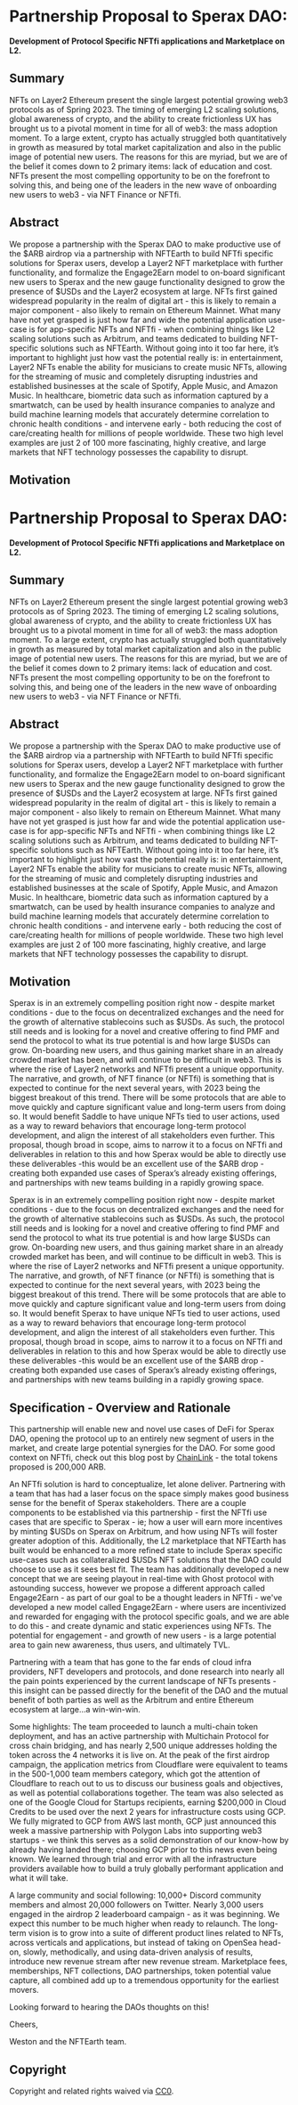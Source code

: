
# Partnership Proposal to Sperax DAO: 

**Development of Protocol Specific NFTfi applications and Marketplace on L2.**

## Summary

NFTs on Layer2 Ethereum present the single largest potential growing web3 protocols as of Spring 2023. The timing of emerging L2 scaling solutions, global awareness of crypto, and the ability to create frictionless UX has brought us to a pivotal moment in time for all of web3: the mass adoption moment. To a large extent, crypto has actually struggled both quantitatively in growth as measured by total market capitalization and also in the public image of potential new users. The reasons for this are myriad, but we are of the belief it comes down to 2 primary items: lack of education and cost. NFTs present the most compelling opportunity to be on the forefront to solving this, and being one of the leaders in the new wave of onboarding new users to web3 - via NFT Finance or NFTfi.

## Abstract

We propose a partnership with the Sperax DAO to make productive use of the $ARB airdrop via a partnership with NFTEarth to build NFTfi specific solutions for Sperax users, develop a Layer2 NFT marketplace with further functionality, and formalize the Engage2Earn model to on-board significant new users to Sperax and the new gauge functionality designed to grow the presence of $USDs and the Layer2 ecosystem at large. NFTs first gained widespread popularity in the realm of digital art - this is likely to remain a major component - also likely to remain on Ethereum Mainnet. What many have not yet grasped is just how far and wide the potential application use-case is for app-specific NFTs and NFTfi - when combining things like L2 scaling solutions such as Arbitrum, and teams dedicated to building NFT-specific solutions such as NFTEarth. Without going into it too far here, it’s important to highlight just how vast the potential really is: in entertainment, Layer2 NFTs enable the ability for musicians to create music NFTs, allowing for the streaming of music and completely disrupting industries and established businesses at the scale of Spotify, Apple Music, and Amazon Music. In healthcare, biometric data such as information captured by a smartwatch, can be used by health insurance companies to analyze and build machine learning models that accurately determine correlation to chronic health conditions - and intervene early - both reducing the cost of care/creating health for millions of people worldwide. These two high level examples are just 2 of 100 more fascinating, highly creative, and large markets that NFT technology possesses the capability to disrupt. 

## Motivation

# Partnership Proposal to Sperax DAO: 

**Development of Protocol Specific NFTfi applications and Marketplace on L2.**

## Summary

NFTs on Layer2 Ethereum present the single largest potential growing web3 protocols as of Spring 2023. The timing of emerging L2 scaling solutions, global awareness of crypto, and the ability to create frictionless UX has brought us to a pivotal moment in time for all of web3: the mass adoption moment. To a large extent, crypto has actually struggled both quantitatively in growth as measured by total market capitalization and also in the public image of potential new users. The reasons for this are myriad, but we are of the belief it comes down to 2 primary items: lack of education and cost. NFTs present the most compelling opportunity to be on the forefront to solving this, and being one of the leaders in the new wave of onboarding new users to web3 - via NFT Finance or NFTfi.

## Abstract

We propose a partnership with the Sperax DAO to make productive use of the $ARB airdrop via a partnership with NFTEarth to build NFTfi specific solutions for Sperax users, develop a Layer2 NFT marketplace with further functionality, and formalize the Engage2Earn model to on-board significant new users to Sperax and the new gauge functionality designed to grow the presence of $USDs and the Layer2 ecosystem at large. NFTs first gained widespread popularity in the realm of digital art - this is likely to remain a major component - also likely to remain on Ethereum Mainnet. What many have not yet grasped is just how far and wide the potential application use-case is for app-specific NFTs and NFTfi - when combining things like L2 scaling solutions such as Arbitrum, and teams dedicated to building NFT-specific solutions such as NFTEarth. Without going into it too far here, it’s important to highlight just how vast the potential really is: in entertainment, Layer2 NFTs enable the ability for musicians to create music NFTs, allowing for the streaming of music and completely disrupting industries and established businesses at the scale of Spotify, Apple Music, and Amazon Music. In healthcare, biometric data such as information captured by a smartwatch, can be used by health insurance companies to analyze and build machine learning models that accurately determine correlation to chronic health conditions - and intervene early - both reducing the cost of care/creating health for millions of people worldwide. These two high level examples are just 2 of 100 more fascinating, highly creative, and large markets that NFT technology possesses the capability to disrupt. 

## Motivation

Sperax is in an extremely compelling position right now - despite market conditions - due to the focus on decentralized exchanges and the need for the growth of alternative stablecoins such as $USDs. As such, the protocol still needs and is looking for a novel and creative offering to find PMF and send the protocol to what its true potential is and how large $USDs can grow. On-boarding new users, and thus gaining market share in an already crowded market has been, and will continue to be difficult in web3. This is where the rise of Layer2 networks and NFTfi present a unique opportunity. The narrative, and growth, of NFT finance (or NFTfi) is something that is expected to continue for the next several years, with 2023 being the biggest breakout of this trend. There will be some protocols that are able to move quickly and capture significant value and long-term users from doing so. It would benefit Saddle to have unique NFTs tied to user actions, used as a way to reward behaviors that encourage long-term protocol development, and align the interest of all stakeholders even further. This proposal, though broad in scope, aims to narrow it to a focus on NFTfi and deliverables in relation to this and how Sperax would be able to directly use these deliverables -this would be an excellent use of the $ARB drop - creating both expanded use cases of Sperax’s already existing offerings, and partnerships with new teams building in a rapidly growing space.

Sperax is in an extremely compelling position right now - despite market conditions - due to the focus on decentralized exchanges and the need for the growth of alternative stablecoins such as $USDs. As such, the protocol still needs and is looking for a novel and creative offering to find PMF and send the protocol to what its true potential is and how large $USDs can grow. On-boarding new users, and thus gaining market share in an already crowded market has been, and will continue to be difficult in web3. This is where the rise of Layer2 networks and NFTfi present a unique opportunity. The narrative, and growth, of NFT finance (or NFTfi) is something that is expected to continue for the next several years, with 2023 being the biggest breakout of this trend. There will be some protocols that are able to move quickly and capture significant value and long-term users from doing so. It would benefit Sperax to have unique NFTs tied to user actions, used as a way to reward behaviors that encourage long-term protocol development, and align the interest of all stakeholders even further. This proposal, though broad in scope, aims to narrow it to a focus on NFTfi and deliverables in relation to this and how Sperax would be able to directly use these deliverables -this would be an excellent use of the $ARB drop - creating both expanded use cases of Sperax’s already existing offerings, and partnerships with new teams building in a rapidly growing space.

## Specification - Overview and Rationale

This partnership will enable new and novel use cases of DeFi for Sperax DAO, opening the protocol up to an entirely new segment of users in the market, and create large potential synergies for the DAO. For some good context on NFTfi, check out this blog post by [ChainLink](https://blog.chain.link/nftfi/) - the total tokens proposed is 200,000 ARB.

An NFTfi solution is hard to conceptualize, let alone deliver. Partnering with a team that has had a laser focus on the space simply makes good business sense for the benefit of Sperax stakeholders. There are a couple components to be established via this partnership - first the NFTfi use cases that are specific to Sperax - ie; how a user will earn more incentives by minting $USDs on Sperax on Arbitrum, and how using NFTs will foster greater adoption of this. Additionally, the L2 marketplace that NFTEarth has built would be enhanced to a more refined state to include Sperax specific use-cases such as collateralized $USDs NFT solutions that the DAO could choose to use as it sees best fit. The team has additionally developed a new concept that we are seeing playout in real-time with Ghost protocol with astounding success, however we propose a different approach called Engage2Earn - as part of our goal to be a thought leaders in NFTfi - we've developed a new model called Engage2Earn - where users are incentivized and rewarded for engaging with the protocol specific goals, and we are able to do this - and create dynamic and static experiences using NFTs. The potential for engagement - and growth of new users - is a large potential area to gain new awareness, thus users, and ultimately TVL.

Partnering with a team that has gone to the far ends of cloud infra providers, NFT developers and protocols, and done research into nearly all the pain points experienced by the current landscape of NFTs presents - this insight can be passed directly for the benefit of the DAO and the mutual benefit of both parties as well as the Arbitrum and entire Ethereum ecosystem at large…a win-win-win.

Some highlights: The team proceeded to launch a multi-chain token deployment, and has an active partnership with Multichain Protocol for cross chain bridging, and has nearly 2,500 unique addresses holding the token across the 4 networks it is live on. At the peak of the first airdrop campaign, the application metrics from Cloudflare were equivalent to teams in the 500-1,000 team members category, which got the attention of Cloudflare to reach out to us to discuss our business goals and objectives, as well as potential collaborations together. The team was also selected as one of the Google Cloud for Startups recipients, earning $200,000 in Cloud Credits to be used over the next 2 years for infrastructure costs using GCP. We fully migrated to GCP from AWS last month, GCP just announced this week a massive partnership with Polygon Labs into supporting web3 startups - we think this serves as a solid demonstration of our know-how by already having landed there; choosing GCP prior to this news even being known. We learned through trial and error with all the infrastructure providers available how to build a truly globally performant application and what it will take.

A large community and social following: 10,000+ Discord community members and almost 20,000 followers on Twitter. Nearly 3,000 users engaged in the airdrop 2 leaderboard campaign - as it was beginning. We expect this number to be much higher when ready to relaunch. The long-term vision is to grow into a suite of different product lines related to NFTs, across verticals and applications, but instead of taking on OpenSea head-on, slowly, methodically, and using data-driven analysis of results, introduce new revenue stream after new revenue stream. Marketplace fees, memberships, NFT collections, DAO partnerships, token potential value capture, all combined add up to a tremendous opportunity for the earliest movers. 

Looking forward to hearing the DAOs thoughts on this! 

Cheers, 

Weston and the NFTEarth team.

## Copyright

Copyright and related rights waived via [CC0](https://creativecommons.org/publicdomain/zero/1.0/).
